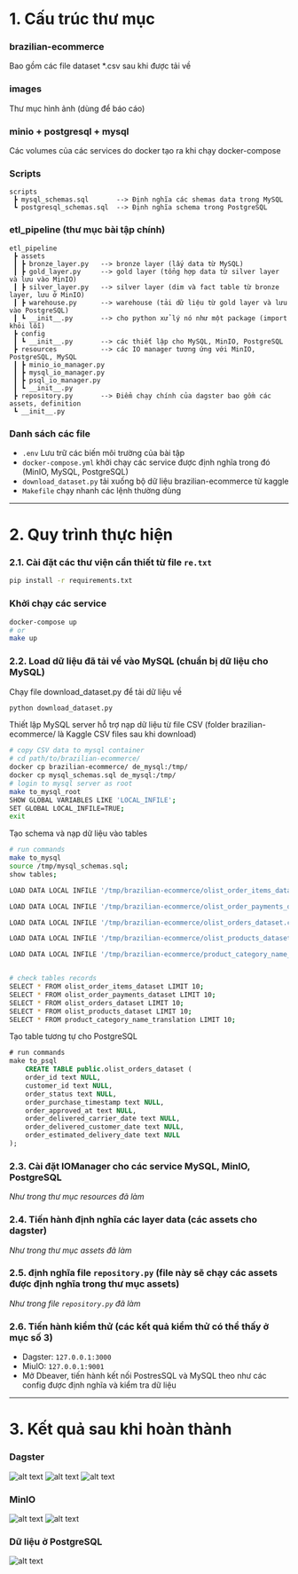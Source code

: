 # 1. Cấu trúc thư mục
### brazilian-ecommerce
Bao gồm các file dataset *.csv sau khi được tải về

### images
Thư mục hình ảnh (dùng để báo cáo)

### minio + postgresql + mysql
Các volumes của các services do docker tạo ra khi chạy docker-compose

### Scripts
```
scripts
 ┣ mysql_schemas.sql       --> Định nghĩa các shemas data trong MySQL
 ┗ postgresql_schemas.sql  --> Định nghĩa schema trong PostgreSQL
```



### etl_pipeline (thư mục bài tập chính)
```
etl_pipeline
 ┣ assets
 ┃ ┣ bronze_layer.py   --> bronze layer (lấy data từ MySQL)
 ┃ ┣ gold_layer.py     --> gold layer (tổng hợp data từ silver layer và lưu vào MinIO)
 ┃ ┣ silver_layer.py   --> silver layer (dim và fact table từ bronze layer, lưu ở MinIO)
 ┃ ┣ warehouse.py      --> warehouse (tải dữ liệu từ gold layer và lưu vào PostgreSQL)
 ┃ ┗ __init__.py       --> cho python xử lý nó như một package (import khỏi lỗi)
 ┣ config
 ┃ ┗ __init__.py       --> các thiết lập cho MySQL, MinIO, PostgreSQL
 ┣ resources           --> các IO manager tương ứng với MinIO, PostgreSQL, MySQL
 ┃ ┣ minio_io_manager.py       
 ┃ ┣ mysql_io_manager.py
 ┃ ┣ psql_io_manager.py
 ┃ ┗ __init__.py
 ┣ repository.py       --> Điểm chạy chính của dagster bao gồm các assets, definition
 ┗ __init__.py
```

### Danh sách các file
- `.env` Lưu trữ các biến môi trường của bài tập
- `docker-compose.yml` khởi chạy các service được định nghĩa trong đó (MinIO, MySQL, PostgreSQL)
- `download_dataset.py` tải xuống bộ dữ liệu brazilian-ecommerce từ kaggle
- `Makefile` chạy nhanh các lệnh thường dùng

---

# 2. Quy trình thực hiện
### 2.1. Cài đặt các thư viện cần thiết từ file `re.txt`
```bash
pip install -r requirements.txt
```

### Khởi chạy các service
```bash
docker-compose up
# or
make up
```

### 2.2. Load dữ liệu đã tải về vào MySQL (chuẩn bị dữ liệu cho MySQL)
Chạy file download_dataset.py để tải dữ liệu về
```bash
python download_dataset.py
```

Thiết lập MySQL server hỗ trợ nạp dữ liệu từ file CSV (folder brazilian-ecommerce/ là Kaggle CSV files sau khi download)
```bash
# copy CSV data to mysql container
# cd path/to/brazilian-ecommerce/
docker cp brazilian-ecommerce/ de_mysql:/tmp/
docker cp mysql_schemas.sql de_mysql:/tmp/
# login to mysql server as root
make to_mysql_root
SHOW GLOBAL VARIABLES LIKE 'LOCAL_INFILE';
SET GLOBAL LOCAL_INFILE=TRUE;
exit
```
Tạo schema và nạp dữ liệu vào tables
```bash
# run commands
make to_mysql
source /tmp/mysql_schemas.sql;
show tables;

LOAD DATA LOCAL INFILE '/tmp/brazilian-ecommerce/olist_order_items_dataset.csv' INTO TABLE olist_order_items_dataset FIELDS TERMINATED BY ',' LINES TERMINATED BY '\n' IGNORE 1 ROWS;

LOAD DATA LOCAL INFILE '/tmp/brazilian-ecommerce/olist_order_payments_dataset.csv' INTO TABLE olist_order_payments_dataset FIELDS TERMINATED BY ',' LINES TERMINATED BY '\n' IGNORE 1 ROWS;

LOAD DATA LOCAL INFILE '/tmp/brazilian-ecommerce/olist_orders_dataset.csv' INTO TABLE olist_orders_dataset FIELDS TERMINATED BY ',' LINES TERMINATED BY '\n' IGNORE 1 ROWS;

LOAD DATA LOCAL INFILE '/tmp/brazilian-ecommerce/olist_products_dataset.csv' INTO TABLE olist_products_dataset FIELDS TERMINATED BY ',' LINES TERMINATED BY '\n' IGNORE 1 ROWS;

LOAD DATA LOCAL INFILE '/tmp/brazilian-ecommerce/product_category_name_translation.csv' INTO TABLE product_category_name_translation FIELDS TERMINATED BY ',' LINES TERMINATED BY '\n' IGNORE 1 ROWS;


# check tables records
SELECT * FROM olist_order_items_dataset LIMIT 10;
SELECT * FROM olist_order_payments_dataset LIMIT 10;
SELECT * FROM olist_orders_dataset LIMIT 10;
SELECT * FROM olist_products_dataset LIMIT 10;
SELECT * FROM product_category_name_translation LIMIT 10;
```
Tạo table tương tự cho PostgreSQL
```sql
# run commands
make to_psql
    CREATE TABLE public.olist_orders_dataset (
    order_id text NULL,
    customer_id text NULL,
    order_status text NULL,
    order_purchase_timestamp text NULL,
    order_approved_at text NULL,
    order_delivered_carrier_date text NULL,
    order_delivered_customer_date text NULL,
    order_estimated_delivery_date text NULL
);
```

### 2.3. Cài đặt IOManager cho các service MySQL, MinIO, PostgreSQL
*Như trong thư mục resources đã làm*


### 2.4. Tiến hành định nghĩa các layer data (các assets cho dagster)
*Như trong thư mục assets đã làm*

### 2.5. định nghĩa file `repository.py` (file này sẽ chạy các assets được định nghĩa trong thư mục assets)
*Như trong file `repository.py` đã làm*

### 2.6. Tiến hành kiểm thử (các kết quả kiểm thử có thể thấy ở mục số 3)
- Dagster: `127.0.0.1:3000` 
- MiuIO: `127.0.0.1:9001`
- Mở Dbeaver, tiến hành kết nối PostresSQL và MySQL theo như các config được định nghĩa và kiểm tra dữ liệu
---


# 3. Kết quả sau khi hoàn thành
### Dagster
![alt text](./images/image-8.png)
![alt text](./images/image-9.png)
![alt text](./images/image-5.png)


### MinIO
![alt text](./images/image-6.png)
![alt text](./images/image-7.png)

### Dữ liệu ở PostgreSQL
![alt text](./images/image-4.png)